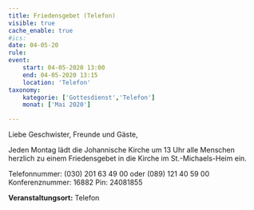 ```yaml
---
title: Friedensgebet (Telefon)
visible: true
cache_enable: true
#ics: 
date: 04-05-20
rule: 
event:
	start: 04-05-2020 13:00
	end: 04-05-2020 13:15
	location: 'Telefon'
taxonomy:
	kategorie: ['Gottesdienst','Telefon']
	monat: ['Mai 2020']

---
```

Liebe Geschwister, Freunde und Gäste,

Jeden Montag lädt die Johannische Kirche um 13 Uhr alle Menschen herzlich zu einem Friedensgebet in die Kirche im St.-Michaels-Heim ein.

Telefonnummer: (030) 201 63 49 00 oder (089) 121 40 59 00
Konferenznummer: 16882
Pin: 24081855



**Veranstaltungsort:** Telefon

